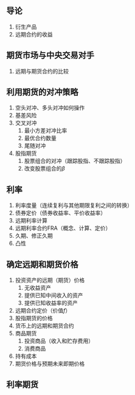 ## 导论
1. 衍生产品
2. 远期合约的收益

## 期货市场与中央交易对手
1. 远期与期货合约的比较

## 利用期货的对冲策略
1. 空头对冲、多头对冲如何操作
2. 基差风险
3. 交叉对冲
	1. 最小方差对冲比率
	2. 最优合约数量
	3. 尾随对冲
4. 股指期货
	1. 股票组合的对冲（跟踪股指、不跟踪股指）
	2. 改变股票组合的$\beta$

## 利率
1. 利率度量（连续复利与其他期限复利之间的转换）
2. 债券定价（债券收益率、平价收益率）
3. 远期利率计算
4. 远期利率合约FRA（概念、计算、定价）
5. 久期、修正久期
6. 凸性

## 确定远期和期货价格
1. 投资资产的远期（期货）价格
	1. 无收益资产
	2. 提供已知中间收入的资产
	3. 提供已知收益率的资产
2. 远期合约定价（价值$f$）
3. 股指期货的价格
4. 货币上的远期和期货合约
5. 商品期货
	1. 投资商品（收入和贮存费用）
	2. 消费商品
6. 持有成本
7. 期货价格与预期未来即期价格

## 利率期货



